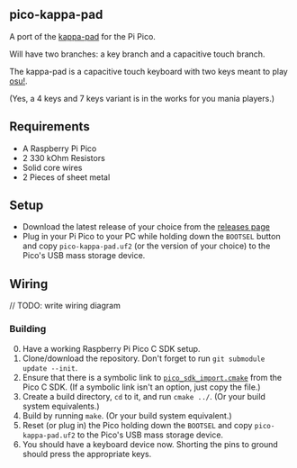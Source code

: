 ## pico-kappa-pad

A port of the [kappa-pad](https://github.com/EXtremeExploit/KappaPad) for the Pi Pico.

Will have two branches: a key branch and a capacitive touch branch.

The kappa-pad is a capacitive touch keyboard with two keys meant to play [osu!](https://github.com/ppy/osu). 

(Yes, a 4 keys and 7 keys variant is in the works for you mania players.)

## Requirements
* A Raspberry Pi Pico
* 2 330 kOhm Resistors
* Solid core wires
* 2 Pieces of sheet metal

## Setup
* Download the latest release of your choice from the [releases page](https://github.com/adryzz/pico-kappa-pad/releases/latest)
* Plug in your Pi Pico to your PC while holding down the `BOOTSEL` button and copy `pico-kappa-pad.uf2` (or the version of your choice) to the Pico's USB mass storage device.

## Wiring
// TODO: write wiring diagram

### Building

0. Have a working Raspberry Pi Pico C SDK setup.
1. Clone/download the repository. Don't forget to run `git submodule update --init`.
2. Ensure that there is a symbolic link to [`pico_sdk_import.cmake`](https://github.com/raspberrypi/pico-examples/blob/13f89f628258b398ed07cf715ee3432e16e4e76a/pico_sdk_import.cmake) from the Pico C SDK. (If a symbolic link isn't an option, just copy the file.)
3. Create a build directory, `cd` to it, and run `cmake ../`. (Or your build system equivalents.)
4. Build by running `make`. (Or your build system equivalent.)
5. Reset (or plug in) the Pico holding down the `BOOTSEL` and copy `pico-kappa-pad.uf2` to the Pico's USB mass storage device.
6. You should have a keyboard device now. Shorting the pins to ground should press the appropriate keys.
